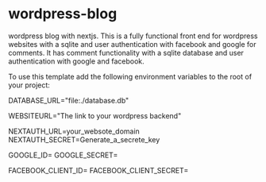 # wordpress-blog
wordpress blog with nextjs.
This is a fully functional front end for wordpress websites with a sqlite and user authentication with facebook and google for comments.
It has comment functionality with a sqlite database and user authentication with google and facebook.


To use this template add the following environment variables to the root of your project:

<!-- I used sqlite database this is the path to the data base file -->

DATABASE_URL="file:./database.db" 

<!-- api endpoint of wordpress -->

WEBSITEURL="The link to your wordpress backend" 

<!-- website url  -->

NEXTAUTH_URL=your_websote_domain
NEXTAUTH_SECRET=Generate_a_secrete_key

<!-- provider details for next auth -->

GOOGLE_ID=
GOOGLE_SECRET=

FACEBOOK_CLIENT_ID=
FACEBOOK_CLIENT_SECRET=
